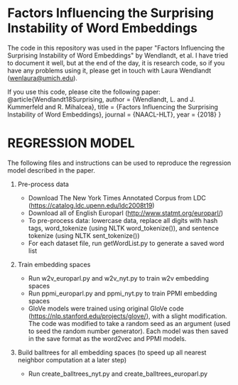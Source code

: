 Factors Influencing the Surprising Instability of Word Embeddings
=================================================================

The code in this repository was used in the paper "Factors Influencing the Surprising Instability of Word Embeddings" by Wendlandt, et al. I have tried to document it well, but at the end of the day, it is research code, so if you have any problems using it, please get in touch with Laura Wendlandt (wenlaura@umich.edu).

If you use this code, please cite the following paper:
@article{Wendlandt18Surprising,
author = {Wendlandt, L. and J. Kummerfeld and R. Mihalcea},
title = {Factors Influencing the Surprising Instability of Word Embeddings},
journal = {NAACL-HLT},
year = {2018}
}

REGRESSION MODEL
================
The following files and instructions can be used to reproduce the regression model described in the paper.

1. Pre-process data
	- Download The New York Times Annotated Corpus from LDC (https://catalog.ldc.upenn.edu/ldc2008t19)
	- Download all of English Europarl (http://www.statmt.org/europarl/)
	- To pre-process data: lowercase data, replace all digits with hash tags, word_tokenize (using NLTK word_tokenize()), and sentence tokenize (using NLTK sent_tokenize()) 
	- For each dataset file, run getWordList.py to generate a saved word list

2. Train embedding spaces
	- Run w2v_europarl.py and w2v_nyt.py to train w2v embedding spaces
	- Run ppmi_europarl.py and ppmi_nyt.py to train PPMI embedding spaces
	- GloVe models were trained using original GloVe code (https://nlp.stanford.edu/projects/glove/), with a slight modification. The code was modified to take a random seed as an argument (used to seed the random number generator). Each model was then saved in the save format as the word2vec and PPMI models.

3. Build balltrees for all embedding spaces (to speed up all nearest neighbor computation at a later step)
	- Run create_balltrees_nyt.py and create_balltrees_europarl.py
